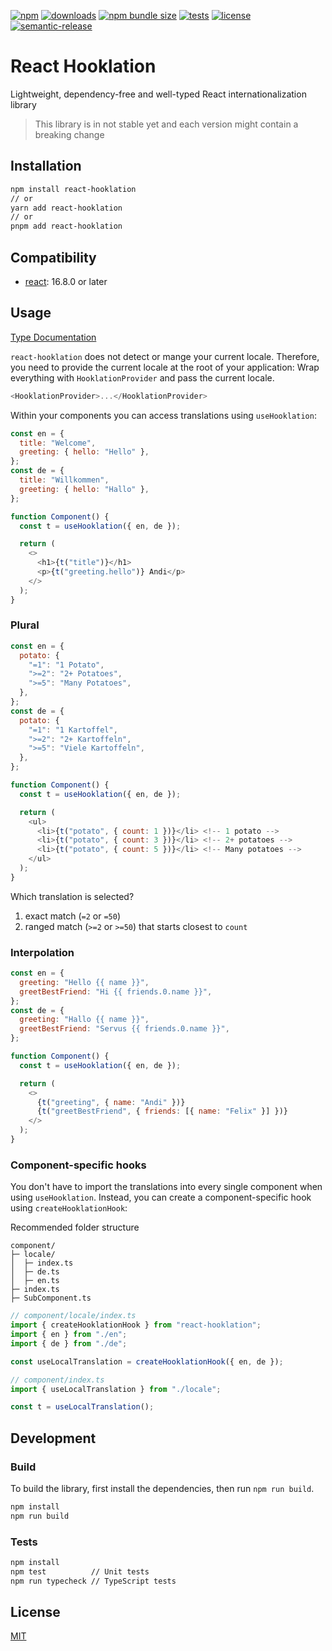 [![npm](https://img.shields.io/npm/v/react-hooklation)](https://www.npmjs.com/package/react-hooklation)
[![downloads](https://img.shields.io/npm/dm/react-hooklation)](https://www.npmjs.com/package/react-hooklation)
[![npm bundle size](https://img.shields.io/bundlephobia/minzip/react-hooklation)](https://bundlephobia.com/package/react-hooklation)
[![tests](https://github.com/andipaetzold/react-hooklation/actions/workflows/push.yml/badge.svg?branch=main)](https://github.com/andipaetzold/react-hooklation/actions/workflows/push.yml?query=branch%3Amain)
[![license](https://img.shields.io/github/license/andipaetzold/react-hooklation)](https://github.com/andipaetzold/react-hooklation/blob/main/LICENSE)
[![semantic-release](https://img.shields.io/badge/%20%20%F0%9F%93%A6%F0%9F%9A%80-semantic--release-e10079.svg)](https://github.com/semantic-release/semantic-release)

# React Hooklation

Lightweight, dependency-free and well-typed React internationalization library

> This library is in not stable yet and each version might contain a breaking change

## Installation

```sh
npm install react-hooklation
// or
yarn add react-hooklation
// or
pnpm add react-hooklation
```

## Compatibility

- [react](https://www.npmjs.com/package/react): 16.8.0 or later

## Usage

[Type Documentation](https://andipaetzold.github.io/react-hooklation)

`react-hooklation` does not detect or mange your current locale. Therefore, you need to provide the current locale at the root of your application: Wrap everything with `HooklationProvider` and pass the current locale.

```javascript
<HooklationProvider>...</HooklationProvider>
```

Within your components you can access translations using `useHooklation`:

```javascript
const en = {
  title: "Welcome",
  greeting: { hello: "Hello" },
};
const de = {
  title: "Willkommen",
  greeting: { hello: "Hallo" },
};

function Component() {
  const t = useHooklation({ en, de });

  return (
    <>
      <h1>{t("title")}</h1>
      <p>{t("greeting.hello")} Andi</p>
    </>
  );
}
```

### Plural

```javascript
const en = {
  potato: {
    "=1": "1 Potato",
    ">=2": "2+ Potatoes",
    ">=5": "Many Potatoes",
  },
};
const de = {
  potato: {
    "=1": "1 Kartoffel",
    ">=2": "2+ Kartoffeln",
    ">=5": "Viele Kartoffeln",
  },
};

function Component() {
  const t = useHooklation({ en, de });

  return (
    <ul>
      <li>{t("potato", { count: 1 })}</li> <!-- 1 potato -->
      <li>{t("potato", { count: 3 })}</li> <!-- 2+ potatoes -->
      <li>{t("potato", { count: 5 })}</li> <!-- Many potatoes -->
    </ul>
  );
}
```

Which translation is selected?

1. exact match (`=2` or `=50`)
2. ranged match (`>=2` or `>=50`) that starts closest to `count`

### Interpolation

```javascript
const en = {
  greeting: "Hello {{ name }}",
  greetBestFriend: "Hi {{ friends.0.name }}",
};
const de = {
  greeting: "Hallo {{ name }}",
  greetBestFriend: "Servus {{ friends.0.name }}",
};

function Component() {
  const t = useHooklation({ en, de });

  return (
    <>
      {t("greeting", { name: "Andi" })}
      {t("greetBestFriend", { friends: [{ name: "Felix" }] })}
    </>
  );
}
```

### Component-specific hooks

You don't have to import the translations into every single component when using `useHooklation`. Instead, you can create a component-specific hook using `createHooklationHook`:

Recommended folder structure

```
component/
├─ locale/
│  ├─ index.ts
│  ├─ de.ts
│  ├─ en.ts
├─ index.ts
├─ SubComponent.ts
```

```typescript
// component/locale/index.ts
import { createHooklationHook } from "react-hooklation";
import { en } from "./en";
import { de } from "./de";

const useLocalTranslation = createHooklationHook({ en, de });

// component/index.ts
import { useLocalTranslation } from "./locale";

const t = useLocalTranslation();
```

## Development

### Build

To build the library, first install the dependencies, then run `npm run build`.

```sh
npm install
npm run build
```

### Tests

```sh
npm install
npm test          // Unit tests
npm run typecheck // TypeScript tests
```

## License

[MIT](LICENSE)
